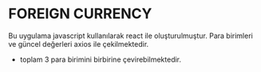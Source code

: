 # FOREIGN CURRENCY

Bu uygulama javascript kullanılarak react ile oluşturulmuştur. Para birimleri ve güncel değerleri axios ile çekilmektedir.

- toplam 3 para birimini birbirine çevirebilmektedir.
